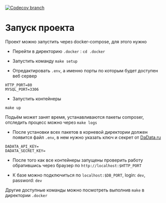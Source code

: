 [![Codecov branch](https://img.shields.io/codecov/c/github/wyster/symfony-based-phone-checker/master)](https://codecov.io/gh/wyster/symfony-based-phone-checker)

# Запуск проекта

Проект можно запустить через docker-compose, для этого нужно

* Перейти в директорию `.docker` : `cd .docker`

* Запустить команду `make setup`

* Отредактировать `.env`, а именно порты по которым будет доступен веб сервер

```
HTTP_PORT=80
MYSQL_PORT=3306
````

* Запустить контейнеры

`make up`

Подьём может занят время, устанавливаются пакеты composer, отследить процесс можно через `make logs`

* После установки всех пакетов в корневой директории должен появится файл `.env`, 
в нем нужно указать ключ и секрет от [DaData.ru](https://dadata.ru/) 

```
DADATA_API_KEY=
DADATA_SECRET_KEY=
```

* После того как все контейнеры запущены проверить работу обратившись через браузер по `http://localhost:$HTTP_PORT`

* К базе можно подключиться по `localhost:$DB_PORT`, login: `dev`, password: `dev`

Другие доступные команды можно посмотреть выполнив `make` в директории `.docker`